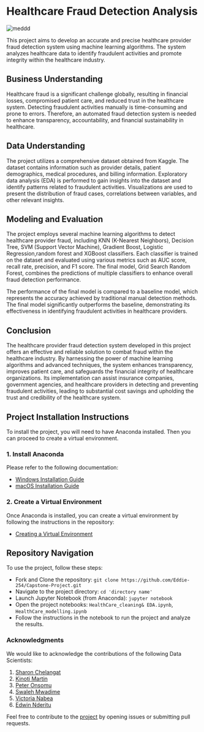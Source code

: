# Healthcare Fraud Detection Analysis
![meddd](https://github.com/Eddie-254/Capstone-Project/assets/40391537/a8cefee7-d0e0-4f11-a6e9-8ee7cc0c6e6a)

This project aims to develop an accurate and precise healthcare provider fraud detection system using machine learning algorithms. The system analyzes healthcare data to identify fraudulent activities and promote integrity within the healthcare industry.



## Business Understanding

Healthcare fraud is a significant challenge globally, resulting in financial losses, compromised patient care, and reduced trust in the healthcare system. Detecting fraudulent activities manually is time-consuming and prone to errors. Therefore, an automated fraud detection system is needed to enhance transparency, accountability, and financial sustainability in healthcare.

## Data Understanding

The project utilizes a comprehensive dataset obtained from Kaggle. The dataset contains information such as provider details, patient demographics, medical procedures, and billing information. Exploratory data analysis (EDA) is performed to gain insights into the dataset and identify patterns related to fraudulent activities. Visualizations are used to present the distribution of fraud cases, correlations between variables, and other relevant insights.

## Modeling and Evaluation

The project employs several machine learning algorithms to detect healthcare provider fraud, including KNN (K-Nearest Neighbors), Decision Tree, SVM (Support Vector Machine), Gradient Boost, Logistic Regression,random forest and XGBoost classifiers. Each classifier is trained on the dataset and evaluated using various metrics such as AUC score, recall rate, precision, and F1 score. The final model, Grid Search Random Forest, combines the predictions of multiple classifiers to enhance overall fraud detection performance.

The performance of the final model is compared to a baseline model, which represents the accuracy achieved by traditional manual detection methods. The final model significantly outperforms the baseline, demonstrating its effectiveness in identifying fraudulent activities in healthcare providers.

## Conclusion

The healthcare provider fraud detection system developed in this project offers an effective and reliable solution to combat fraud within the healthcare industry. By harnessing the power of machine learning algorithms and advanced techniques, the system enhances transparency, improves patient care, and safeguards the financial integrity of healthcare organizations. Its implementation can assist insurance companies, government agencies, and healthcare providers in detecting and preventing fraudulent activities, leading to substantial cost savings and upholding the trust and credibility of the healthcare system.

## Project Installation Instructions

To install the project, you will need to have Anaconda installed. Then you can proceed to create a virtual environment.

### 1. Install Anaconda

Please refer to the following documentation:
- [Windows Installation Guide](https://github.com/learn-co-curriculum/dsc-data-science-env-windows-installation.git)
- [macOS Installation Guide](https://github.com/learn-co-curriculum/dsc-data-science-env-mac-installation.git)

### 2. Create a Virtual Environment

Once Anaconda is installed, you can create a virtual environment by following the instructions in the repository:
- [Creating a Virtual Environment](https://github.com/learn-co-curriculum/dsc-data-science-env-config.git)

## Repository Navigation

To use the project, follow these steps:
- Fork and Clone the repository: `git clone https://github.com/Eddie-254/Capstone-Project.git`
- Navigate to the project directory: `cd 'directory name'`
- Launch Jupyter Notebook (from Anaconda): `jupyter notebook`
- Open the project notebooks: `HealthCare_cleaning& EDA.ipynb`, `HealthCare_modelling.ipynb`
- Follow the instructions in the notebook to run the project and analyze the results.

### Acknowledgments

We would like to acknowledge the contributions of the following Data Scientists:
1. [Sharon Chelangat](https://github.com/Chelangat-sharon)
2. [Kinoti Martin](https://github.com/kinoti-m-martin)
3. [Peter Onsomu](https://github.com/pkonsomu2020)
4. [Swaleh Mwadime](https://github.com/swalehmwadime)
5. [Victoria Nabea](https://github.com/VikkieN)
6. [Edwin Nderitu](https://github.com/Eddie-254)

Feel free to contribute to the [project](https://github.com/Eddie-254/Capstone-Project.git) by opening issues or submitting pull requests.
